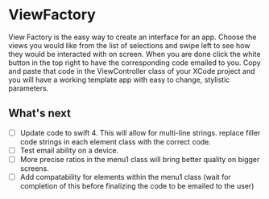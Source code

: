 # ViewFactory
View Factory is the easy way to create an interface for an app. Choose the views you would like from the list of selections and swipe left to see how they would be interacted with on screen. When you are done click the white button in the top right to have the corresponding code emailed to you. Copy and paste that code in the ViewController class of your XCode project and you will have a working template app with easy to change, stylistic parameters.
## What's next 
-[ ] Update code to swift 4. This will allow for multi-line strings. replace filler code strings in each element class with the correct code.
-[ ] Test email ability on a device.
-[ ] More precise ratios in the menu1 class will bring better quality on bigger screens.
-[ ] Add compatability for elements within the menu1 class (wait for completion of this before finalizing the code to be emailed to the user)
